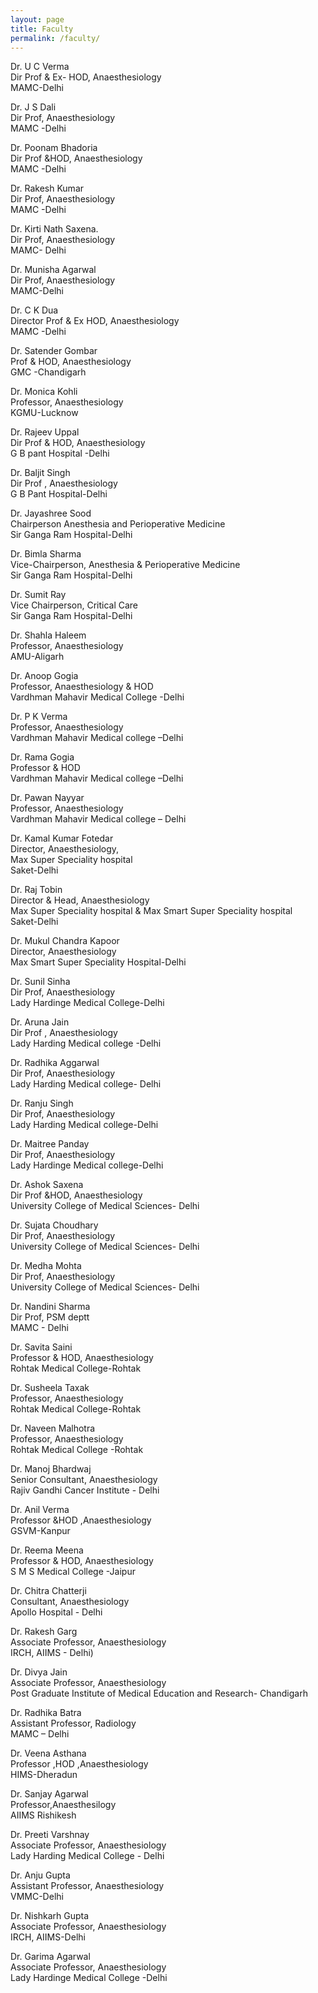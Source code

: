 ```yaml
---  
layout: page  
title: Faculty  
permalink: /faculty/  
---  
```

Dr. U C Verma  
Dir Prof & Ex- HOD, Anaesthesiology  
MAMC-Delhi  
  
Dr. J S Dali  
Dir Prof, Anaesthesiology  
MAMC -Delhi  
  
Dr. Poonam Bhadoria  
Dir Prof &HOD, Anaesthesiology  
MAMC -Delhi  
  
Dr. Rakesh Kumar   
Dir Prof, Anaesthesiology  
MAMC -Delhi  
  
Dr. Kirti Nath Saxena.  
Dir Prof, Anaesthesiology  
MAMC- Delhi  
  
Dr. Munisha Agarwal  
Dir Prof, Anaesthesiology  
MAMC-Delhi  
  
Dr. C K Dua  
Director Prof & Ex HOD, Anaesthesiology  
MAMC  -Delhi  
  
Dr. Satender Gombar   
Prof & HOD, Anaesthesiology  
GMC -Chandigarh  
  
Dr. Monica Kohli  
Professor, Anaesthesiology   
KGMU-Lucknow  
  
Dr. Rajeev Uppal  
Dir Prof & HOD, Anaesthesiology  
G B pant Hospital  -Delhi  
  
Dr. Baljit Singh  
Dir Prof , Anaesthesiology   
G B Pant Hospital-Delhi  
  
Dr. Jayashree Sood  
Chairperson Anesthesia and Perioperative Medicine  
Sir Ganga Ram Hospital-Delhi  
  
Dr. Bimla Sharma  
Vice-Chairperson, Anesthesia & Perioperative Medicine  
Sir Ganga Ram Hospital-Delhi  
  
Dr. Sumit Ray  
Vice Chairperson, Critical Care  
Sir Ganga Ram Hospital-Delhi  
  
Dr. Shahla Haleem  
Professor, Anaesthesiology  
AMU-Aligarh  
  
Dr. Anoop Gogia  
Professor, Anaesthesiology & HOD  
Vardhman Mahavir Medical College -Delhi  
  
Dr. P K Verma   
Professor, Anaesthesiology  
Vardhman Mahavir Medical college –Delhi  
  
Dr. Rama Gogia  
Professor & HOD   
Vardhman Mahavir Medical college –Delhi  
  
Dr. Pawan Nayyar   
Professor, Anaesthesiology  
Vardhman Mahavir Medical college – Delhi  
  
Dr. Kamal Kumar Fotedar  
Director, Anaesthesiology,  
Max Super Speciality hospital   
Saket-Delhi  
  
Dr.  Raj Tobin   
Director & Head, Anaesthesiology  
Max Super Speciality  hospital & Max Smart Super Speciality hospital  
Saket-Delhi  
  
Dr. Mukul Chandra Kapoor  
Director, Anaesthesiology   
Max Smart Super Speciality Hospital-Delhi  
  
Dr.  Sunil Sinha   
Dir Prof, Anaesthesiology  
Lady Hardinge Medical College-Delhi  
  
Dr. Aruna Jain  
Dir Prof , Anaesthesiology  
Lady Harding Medical college -Delhi   
  
Dr. Radhika Aggarwal  
Dir Prof, Anaesthesiology  
Lady Harding Medical college- Delhi  
  
Dr. Ranju Singh   
Dir Prof, Anaesthesiology  
Lady Harding Medical college-Delhi  
  
Dr. Maitree Panday  
Dir Prof, Anaesthesiology  
Lady Hardinge Medical college-Delhi  
  
Dr. Ashok Saxena   
Dir Prof &HOD, Anaesthesiology  
University College of Medical Sciences- Delhi  
  
Dr. Sujata Choudhary   
Dir Prof, Anaesthesiology  
University College of Medical Sciences- Delhi  
  
Dr. Medha Mohta   
Dir Prof, Anaesthesiology  
University College of Medical Sciences- Delhi  
  
Dr. Nandini Sharma  
Dir Prof, PSM deptt   
MAMC - Delhi  
  
Dr. Savita Saini  
Professor & HOD, Anaesthesiology  
Rohtak Medical College-Rohtak  
  
Dr. Susheela Taxak   
Professor, Anaesthesiology  
Rohtak Medical College-Rohtak  
  
Dr.  Naveen Malhotra   
Professor, Anaesthesiology   
Rohtak Medical College -Rohtak  
  
Dr. Manoj Bhardwaj  
Senior Consultant, Anaesthesiology  
Rajiv Gandhi Cancer Institute - Delhi  
  
Dr. Anil Verma   
Professor &HOD ,Anaesthesiology  
GSVM-Kanpur  
  
Dr. Reema Meena  
Professor & HOD, Anaesthesiology  
S M S Medical College -Jaipur  
  
Dr. Chitra Chatterji  
Consultant, Anaesthesiology  
Apollo Hospital - Delhi  
  
Dr. Rakesh Garg   
Associate Professor, Anaesthesiology  
IRCH, AIIMS - Delhi)  
  
Dr. Divya Jain   
Associate Professor, Anaesthesiology  
Post Graduate Institute of Medical Education and Research- Chandigarh  
  
Dr. Radhika Batra   
Assistant Professor, Radiology  
MAMC – Delhi  
  
Dr. Veena Asthana  
Professor ,HOD ,Anaesthesiology  
HIMS-Dheradun  
  
Dr. Sanjay Agarwal  
Professor,Anaesthesilogy  
AIIMS Rishikesh  
  
Dr. Preeti Varshnay  
Associate Professor, Anaesthesiology  
Lady Harding Medical College - Delhi   
  
Dr. Anju Gupta  
Assistant Professor, Anaesthesiology  
VMMC-Delhi  
  
Dr. Nishkarh Gupta  
Associate Professor, Anaesthesiology  
IRCH, AIIMS-Delhi   
  
Dr. Garima Agarwal   
Associate Professor, Anaesthesiology   
Lady Hardinge Medical College -Delhi  
  
  
     
  
  
  
  
  
